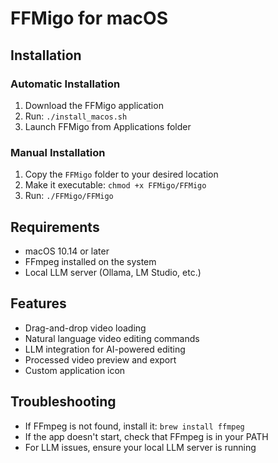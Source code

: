 # FFMigo for macOS

## Installation

### Automatic Installation
1. Download the FFMigo application
2. Run: `./install_macos.sh`
3. Launch FFMigo from Applications folder

### Manual Installation
1. Copy the `FFMigo` folder to your desired location
2. Make it executable: `chmod +x FFMigo/FFMigo`
3. Run: `./FFMigo/FFMigo`

## Requirements
- macOS 10.14 or later
- FFmpeg installed on the system
- Local LLM server (Ollama, LM Studio, etc.)

## Features
- Drag-and-drop video loading
- Natural language video editing commands
- LLM integration for AI-powered editing
- Processed video preview and export
- Custom application icon

## Troubleshooting
- If FFmpeg is not found, install it: `brew install ffmpeg`
- If the app doesn't start, check that FFmpeg is in your PATH
- For LLM issues, ensure your local LLM server is running
